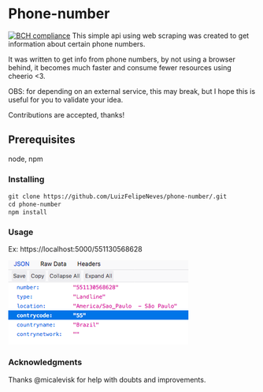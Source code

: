 # Phone-number
[![BCH compliance](https://bettercodehub.com/edge/badge/LuizFelipeNeves/phone-number?branch=master)](https://bettercodehub.com/)
This simple api using web scraping was created to get information about certain phone numbers.

It was written to get info from phone numbers, by not using a browser behind, it becomes much faster and consume fewer resources using cheerio <3.

OBS: for depending on an external service, this may break, but I hope this is useful for you to validate your idea.

Contributions are accepted, thanks!

## Prerequisites
node, npm

### Installing
```
git clone https://github.com/LuizFelipeNeves/phone-number/.git
cd phone-number
npm install

```

### Usage
Ex: https://localhost:5000/551130568628
  
![Export](./img/1.png)


### Acknowledgments
Thanks @micalevisk for help with doubts and improvements. 
